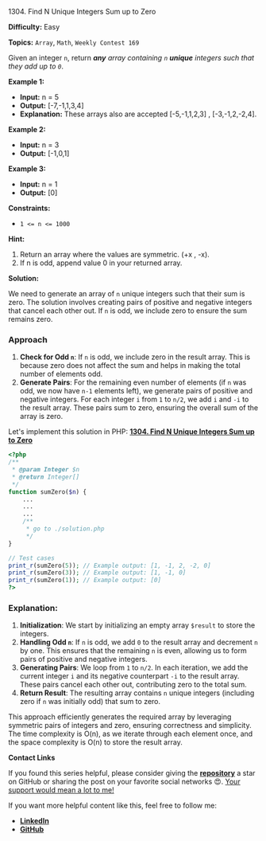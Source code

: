 1304\. Find N Unique Integers Sum up to Zero

**Difficulty:** Easy

**Topics:** `Array`, `Math`, `Weekly Contest 169`

Given an integer `n`, return _**any** array containing `n` **unique** integers such that they add up to `0`_.

**Example 1:**

- **Input:** n = 5
- **Output:** [-7,-1,1,3,4]
- **Explanation:** These arrays also are accepted [-5,-1,1,2,3] , [-3,-1,2,-2,4].

**Example 2:**

- **Input:** n = 3
- **Output:** [-1,0,1]

**Example 3:**

- **Input:** n = 1
- **Output:** [0]

**Constraints:**

- `1 <= n <= 1000`


**Hint:**
1. Return an array where the values are symmetric. (+x , -x).
2. If n is odd, append value 0 in your returned array.






**Solution:**

We need to generate an array of `n` unique integers such that their sum is zero. The solution involves creating pairs of positive and negative integers that cancel each other out. If `n` is odd, we include zero to ensure the sum remains zero.

### Approach
1. **Check for Odd `n`**: If `n` is odd, we include zero in the result array. This is because zero does not affect the sum and helps in making the total number of elements odd.
2. **Generate Pairs**: For the remaining even number of elements (if `n` was odd, we now have `n-1` elements left), we generate pairs of positive and negative integers. For each integer `i` from `1` to `n/2`, we add `i` and `-i` to the result array. These pairs sum to zero, ensuring the overall sum of the array is zero.

Let's implement this solution in PHP: **[1304. Find N Unique Integers Sum up to Zero](https://github.com/mah-shamim/leet-code-in-php/tree/main/algorithms/001304-find-n-unique-integers-sum-up-to-zero/solution.php)**

```php
<?php
/**
 * @param Integer $n
 * @return Integer[]
 */
function sumZero($n) {
    ...
    ...
    ...
    /**
     * go to ./solution.php
     */
}

// Test cases
print_r(sumZero(5)); // Example output: [1, -1, 2, -2, 0]
print_r(sumZero(3)); // Example output: [1, -1, 0]
print_r(sumZero(1)); // Example output: [0]
?>
```

### Explanation:

1. **Initialization**: We start by initializing an empty array `$result` to store the integers.
2. **Handling Odd `n`**: If `n` is odd, we add `0` to the result array and decrement `n` by one. This ensures that the remaining `n` is even, allowing us to form pairs of positive and negative integers.
3. **Generating Pairs**: We loop from `1` to `n/2`. In each iteration, we add the current integer `i` and its negative counterpart `-i` to the result array. These pairs cancel each other out, contributing zero to the total sum.
4. **Return Result**: The resulting array contains `n` unique integers (including zero if `n` was initially odd) that sum to zero.

This approach efficiently generates the required array by leveraging symmetric pairs of integers and zero, ensuring correctness and simplicity. The time complexity is O(n), as we iterate through each element once, and the space complexity is O(n) to store the result array.

**Contact Links**

If you found this series helpful, please consider giving the **[repository](https://github.com/mah-shamim/leet-code-in-php)** a star on GitHub or sharing the post on your favorite social networks 😍. [Your support would mean a lot to me!](https://arrivinglivelinesshop.com/xivbsatfw?key=a7e4ffd76750c3e2f4afa05276f66af7)

If you want more helpful content like this, feel free to follow me:

- **[LinkedIn](https://www.linkedin.com/in/arifulhaque/)**
- **[GitHub](https://github.com/mah-shamim)**




